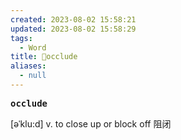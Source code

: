 ```yaml
---
created: 2023-08-02 15:58:21
updated: 2023-08-02 15:58:29
tags:
  - Word
title: 📖occlude
aliases:
  - null
---
```


<pre><strong>occlude</strong></pre>
[əˈklu:d]
v. to close up or block off 阻闭
